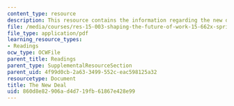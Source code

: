```yaml
---
content_type: resource
description: This resource contains the information regarding the new deal.
file: /media/courses/res-15-003-shaping-the-future-of-work-15-662x-spring-2016/860d8e82906ad4d719fb61867e428e99_MITRES_15_003S16_newdeal.pdf
file_type: application/pdf
learning_resource_types:
- Readings
ocw_type: OCWFile
parent_title: Readings
parent_type: SupplementalResourceSection
parent_uid: 4f99d0cb-2a63-3499-552c-eac598125a32
resourcetype: Document
title: The New Deal
uid: 860d8e82-906a-d4d7-19fb-61867e428e99
---
```

